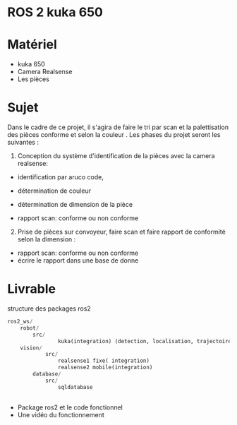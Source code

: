 # ROS 2 kuka 650

# Matériel 

-  kuka 650
- Camera Realsense
- Les pièces
  
# Sujet 
Dans le cadre de ce projet, il s'agira de faire le tri par scan et la palettisation des pièces conforme et selon la couleur .
Les phases du projet seront les suivantes : 
1.  Conception du système d'identification de la pièces avec la camera realsense:
  - identification par aruco code,
  - détermination de couleur
  - détermination de dimension de la pièce
  
  - rapport scan: conforme ou non conforme
2. Prise de pièces sur convoyeur, faire scan et faire rapport de conformité selon la dimension :
 - rapport scan: conforme ou non conforme
 - écrire le rapport dans une base de donne

# Livrable 
structure des packages ros2


``` python
ros2_ws/
	robot/ 
		src/
      			kuka(integration) (detection, localisation, trajectoire et prise) 
	vision/	
      		src/
      			realsense1 fixe( integration) 
      			realsense2 mobile(integration)
      	database/
      		src/
      			sqldatabase
	

  ```

- Package ros2 et le code fonctionnel 
- Une vidéo du fonctionnement
  



